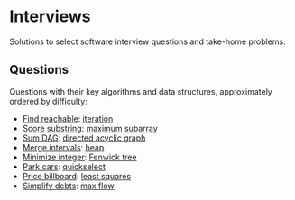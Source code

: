 # Interviews

Solutions to select software interview questions and take-home problems.

## Questions

Questions with their key algorithms and data structures, approximately ordered by difficulty:

- [Find reachable](find_reachable): [iteration](https://en.wikipedia.org/wiki/Iteration)
- [Score substring](score_substring): [maximum subarray](https://en.wikipedia.org/wiki/Maximum_subarray_problem)
- [Sum DAG](sum_dag): [directed acyclic graph](https://en.wikipedia.org/wiki/Directed_acyclic_graph)
- [Merge intervals](merge_intervals): [heap](https://en.wikipedia.org/wiki/Heap_(data_structure))
- [Minimize integer](minimize_integer): [Fenwick tree](https://en.wikipedia.org/wiki/Fenwick_tree)
- [Park cars](park_cars): [quickselect](https://en.wikipedia.org/wiki/Quickselect)
- [Price billboard](price_billboard): [least squares](https://en.wikipedia.org/wiki/Least_squares)
- [Simplify debts](simplify_debts): [max flow](https://en.wikipedia.org/wiki/Maximum_flow_problem)
